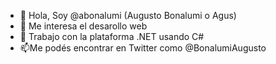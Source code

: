 - 👋 Hola, Soy @abonalumi (Augusto Bonalumi o Agus)
- 👀 Me interesa el desarollo web
- 🌱 Trabajo con la plataforma .NET usando C#
- 📫Me podés encontrar en Twitter como @BonalumiAugusto
